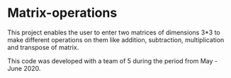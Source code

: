 # Matrix-operations
This project enables the user to enter two matrices of dimensions 3*3 to make different operations on them like addition, subtraction, multiplication and transpose of matrix.

This code was developed with a team of 5 during the period from May - June 2020.
